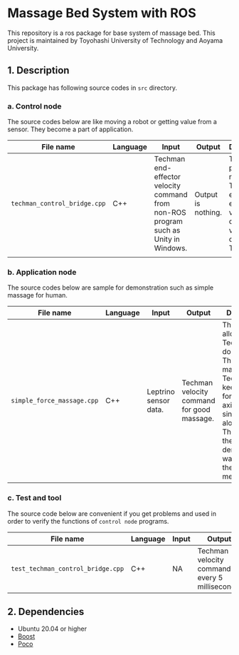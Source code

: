 # Massage Bed System with ROS

This repository is a ros package for base system of massage bed.
This project is maintained by Toyohashi University of Technology and Aoyama University.



## 1. Description

This package has following source codes in `src` directory.

### a. Control node

The source codes below are like moving a robot or getting value from a sensor. They become a part of application.

| File name                    | Language | Input                                                        | Output             | Description                                                  | How to run                                      |
| ---------------------------- | -------- | ------------------------------------------------------------ | ------------------ | ------------------------------------------------------------ | ----------------------------------------------- |
| `techman_control_bridge.cpp` | C++      | Techman end-effector velocity command from non-ROS program such as Unity in Windows. | Output is nothing. | This program receives Techman end-effector velocity command via TCP and control Techman. | `rosrun ros_massage_bed techman_control_bridge` |
|                              |          |                                                              |                    |                                                              |                                                 |



### b. Application node

The source codes below are sample for demonstration such as simple massage for human.

| File name                  | Language | Input                 | Output                                     | Description                                                  | How to run                                    |
| -------------------------- | -------- | --------------------- | ------------------------------------------ | ------------------------------------------------------------ | --------------------------------------------- |
| `simple_force_massage.cpp` | C++      | Leptrino sensor data. | Techman velocity command for good massage. | This program allow Techman to do massage. This program make Techman keep constant force along z-axis and move sin wave along x-axis. The movie of the this demonstration was shown at the monthly meeting. | `rosrun ros_massage_bed simple_force_massage` |



### c. Test and tool

The source code below are convenient if you get problems and used in order to verify the functions of `control node` programs.

| File name                         | Language | Input | Output                                         | Description                                                  | How to run                                           |
| --------------------------------- | -------- | ----- | ---------------------------------------------- | ------------------------------------------------------------ | ---------------------------------------------------- |
| `test_techman_control_bridge.cpp` | C++      | NA    | Techman velocity command every 5 milliseconds. | This program is used for test of `techman_control_bridge.cpp` | `rosrun ros_massage_bed test_techman_control_bridge` |



## 2. Dependencies

- Ubuntu 20.04 or higher
- [Boost ](https://www.boost.org/)
- [Poco](https://pocoproject.org/)

